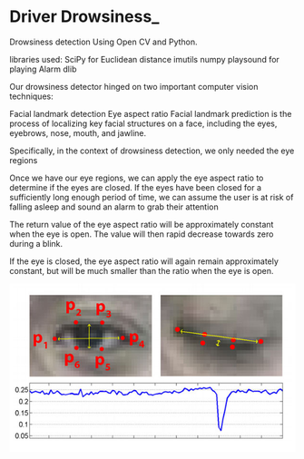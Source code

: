 # Driver Drowsiness_
Drowsiness detection Using Open CV and Python.

libraries used:
SciPy for Euclidean distance
imutils
numpy
playsound for playing Alarm
dlib

Our drowsiness detector hinged on two important computer vision techniques:

Facial landmark detection
Eye aspect ratio
Facial landmark prediction is the process of localizing key facial structures on a face, including the eyes, eyebrows, nose, mouth, and jawline.

Specifically, in the context of drowsiness detection, we only needed the eye regions 

Once we have our eye regions, we can apply the eye aspect ratio to determine if the eyes are closed. If the eyes have been closed for a sufficiently long enough period of time, we can assume the user is at risk of falling asleep and sound an alarm to grab their attention

The return value of the eye aspect ratio will be approximately constant when the eye is open. The value will then rapid decrease towards zero during a blink.


If the eye is closed, the eye aspect ratio will again remain approximately constant, but will be much smaller than the ratio when the eye is open.

<img src="https://github.com/parasjain929/DriverDrowsiness_MiniProject6sem/blob/master/eye.jpg"/>
